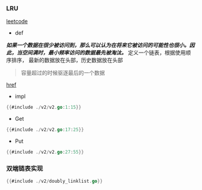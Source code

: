 ### LRU


[leetcode](https://leetcode.com/problems/lfu-cache/description/)


* def

***如果一个数据在很少被访问到，那么可以认为在将来它被访问的可能性也很小。因此，当空间满时，最小频率访问的数据最先被淘汰。***
定义一个链表，根据使用顺序排序， 最新的数据放在头部，历史数据放在头部

> 容量超过的时候驱逐最后的一个数据

[href](https://www.cnblogs.com/thisiswhy/p/14266381.html)

* impl

```go
{{#include ./v2/v2.go:1:15}}
```

* Get

```go
{{#include ./v2/v2.go:17:25}}
```

* Put


```go
{{#include ./v2/v2.go:27:55}}
```


### 双端链表实现

```go
{{#include ./v2/doubly_linklist.go}}
```